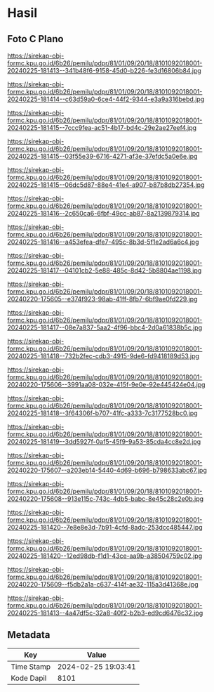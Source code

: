 # Hasil

## Foto C Plano

https://sirekap-obj-formc.kpu.go.id/6b26/pemilu/pdpr/81/01/09/20/18/8101092018001-20240225-181413--341b48f6-9158-45d0-b226-fe3d16806b84.jpg

https://sirekap-obj-formc.kpu.go.id/6b26/pemilu/pdpr/81/01/09/20/18/8101092018001-20240225-181414--c63d59a0-6ce4-44f2-9344-e3a9a316bebd.jpg

https://sirekap-obj-formc.kpu.go.id/6b26/pemilu/pdpr/81/01/09/20/18/8101092018001-20240225-181415--7ccc9fea-ac51-4b17-bd4c-29e2ae27eef4.jpg

https://sirekap-obj-formc.kpu.go.id/6b26/pemilu/pdpr/81/01/09/20/18/8101092018001-20240225-181415--03f55e39-6716-4271-af3e-37efdc5a0e6e.jpg

https://sirekap-obj-formc.kpu.go.id/6b26/pemilu/pdpr/81/01/09/20/18/8101092018001-20240225-181415--06dc5d87-88e4-41e4-a907-b87b8db27354.jpg

https://sirekap-obj-formc.kpu.go.id/6b26/pemilu/pdpr/81/01/09/20/18/8101092018001-20240225-181416--2c650ca6-6fbf-49cc-ab87-8a2139879314.jpg

https://sirekap-obj-formc.kpu.go.id/6b26/pemilu/pdpr/81/01/09/20/18/8101092018001-20240225-181416--a453efea-dfe7-495c-8b3d-5f1e2ad6a6c4.jpg

https://sirekap-obj-formc.kpu.go.id/6b26/pemilu/pdpr/81/01/09/20/18/8101092018001-20240225-181417--04101cb2-5e88-485c-8d42-5b8804ae1198.jpg

https://sirekap-obj-formc.kpu.go.id/6b26/pemilu/pdpr/81/01/09/20/18/8101092018001-20240220-175605--e374f923-98ab-41ff-8fb7-6bf9ae0fd229.jpg

https://sirekap-obj-formc.kpu.go.id/6b26/pemilu/pdpr/81/01/09/20/18/8101092018001-20240225-181417--08e7a837-5aa2-4f96-bbc4-2d0a61838b5c.jpg

https://sirekap-obj-formc.kpu.go.id/6b26/pemilu/pdpr/81/01/09/20/18/8101092018001-20240225-181418--732b2fec-cdb3-4915-9de6-fd9418189d53.jpg

https://sirekap-obj-formc.kpu.go.id/6b26/pemilu/pdpr/81/01/09/20/18/8101092018001-20240220-175606--3991aa08-032e-415f-9e0e-92e445424e04.jpg

https://sirekap-obj-formc.kpu.go.id/6b26/pemilu/pdpr/81/01/09/20/18/8101092018001-20240225-181418--3f64306f-b707-41fc-a333-7c3177528bc0.jpg

https://sirekap-obj-formc.kpu.go.id/6b26/pemilu/pdpr/81/01/09/20/18/8101092018001-20240225-181419--3dd5927f-0af5-45f9-9a53-85cda4cc8e2d.jpg

https://sirekap-obj-formc.kpu.go.id/6b26/pemilu/pdpr/81/01/09/20/18/8101092018001-20240220-175607--a203eb14-5440-4d69-b696-b798633abc67.jpg

https://sirekap-obj-formc.kpu.go.id/6b26/pemilu/pdpr/81/01/09/20/18/8101092018001-20240220-175608--913e115c-743c-4db5-babc-8e45c28c2e0b.jpg

https://sirekap-obj-formc.kpu.go.id/6b26/pemilu/pdpr/81/01/09/20/18/8101092018001-20240225-181420--7e8e8e3d-7b91-4cfd-8adc-253dcc485447.jpg

https://sirekap-obj-formc.kpu.go.id/6b26/pemilu/pdpr/81/01/09/20/18/8101092018001-20240225-181420--12ed98db-f1d1-43ce-aa9b-a38504759c02.jpg

https://sirekap-obj-formc.kpu.go.id/6b26/pemilu/pdpr/81/01/09/20/18/8101092018001-20240220-175609--f5db2a1a-c637-414f-ae32-115a3d41368e.jpg

https://sirekap-obj-formc.kpu.go.id/6b26/pemilu/pdpr/81/01/09/20/18/8101092018001-20240225-181413--4a47df5c-32a8-40f2-b2b3-ed9cd6476c32.jpg


## Metadata

| Key        | Value               |
| ---------- | ------------------- |
| Time Stamp | 2024-02-25 19:03:41 |
| Kode Dapil | 8101                |



